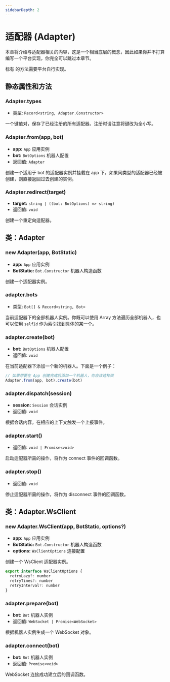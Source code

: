 ```yaml
---
sidebarDepth: 2
---
```


# 适配器 (Adapter)

本章将介绍与适配器相关的内容，这是一个相当底层的概念，因此如果你并不打算编写一个平台实现，你完全可以跳过本章节。

标有 <Badge text="abstract" vertical="baseline"/> 的方法需要平台自行实现。

## 静态属性和方法

### Adapter.types

- 类型: `Record<string, Adapter.Constructor>`

一个键值对，保存了已经注册的所有适配器。注册时请注意将键改为全小写。

### Adapter.from(app, bot)

- **app:** `App` 应用实例
- **bot:** `BotOptions` 机器人配置
- 返回值: `Adapter`

创建一个适用于 bot 的适配器实例并挂载在 app 下。如果同类型的适配器已经被创建，则直接返回过去创建的实例。

### Adapter.redirect(target)

- **target:** `string | ((bot: BotOptions) => string)`
- 返回值: `void`

创建一个重定向适配器。

## 类：Adapter

### new Adapter(app, BotStatic)

- **app:** `App` 应用实例
- **BotStatic:** `Bot.Constructor` 机器人构造函数

创建一个适配器实例。

### adapter.bots

- 类型: `Bot[] & Record<string, Bot>`

当前适配器下的全部机器人实例。你既可以使用 Array 方法遍历全部机器人，也可以使用 `selfId` 作为索引找到具体的某一个。

### adapter.create(bot)

- **bot:** `BotOptions` 机器人配置
- 返回值: `void`

在当前适配器下添加一个新的机器人。下面是一个例子：

```js
// 如果想要在 App 创建完成后添加一个机器人，你应该这样做
Adapter.from(app, bot).create(bot)
```

### adapter.dispatch(session)

- **session:** `Session` 会话实例
- 返回值: `void`

根据会话内容，在相应的上下文触发一个上报事件。

### adapter.start() <Badge text="abstract"/>

- 返回值: `void | Promise<void>`

启动适配器所需的操作，将作为 connect 事件的回调函数。

### adapter.stop() <Badge text="abstract"/>

- 返回值: `void`

停止适配器所需的操作，将作为 disconnect 事件的回调函数。

## 类：Adapter.WsClient

### new Adapter.WsClient(app, BotStatic, options?)

- **app:** `App` 应用实例
- **BotStatic:** `Bot.Constructor` 机器人构造函数
- **options:** `WsClientOptions` 连接配置

创建一个 WsClient 适配器实例。

```js
export interface WsClientOptions {
  retryLazy?: number
  retryTimes?: number
  retryInterval?: number
}
```

### adapter.prepare(bot) <Badge text="abstract"/>

- **bot:** `Bot` 机器人实例
- 返回值: `WebSocket | Promise<WebSocket>`

根据机器人实例生成一个 WebSocket 对象。

### adapter.connect(bot) <Badge text="abstract"/>

- **bot:** `Bot` 机器人实例
- 返回值: `Promise<void>`

WebSocket 连接成功建立后的回调函数。
